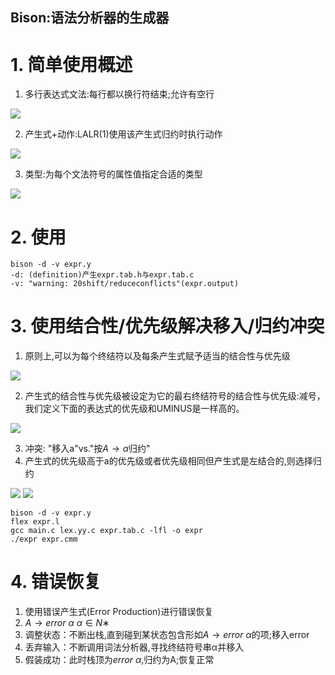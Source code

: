 Bison:语法分析器的生成器
---

# 1. 简单使用概述

1. 多行表达式文法:每行都以换行符结束;允许有空行

![](https://spricoder.oss-cn-shanghai.aliyuncs.com/2020-Compilation-Principle/img/lec3/80.png)

2. 产生式+动作:LALR(1)使用该产生式归约时执行动作

![](https://spricoder.oss-cn-shanghai.aliyuncs.com/2020-Compilation-Principle/img/lec3/81.png)

3. 类型:为每个文法符号的属性值指定合适的类型

![](https://spricoder.oss-cn-shanghai.aliyuncs.com/2020-Compilation-Principle/img/lec3/82.png)

# 2. 使用
```
bison -d -v expr.y
-d: (definition)产生expr.tab.h与expr.tab.c
-v: "warning: 20shift/reduceconflicts"(expr.output)
```

# 3. 使用结合性/优先级解决移入/归约冲突
1. 原则上,可以为每个终结符以及每条产生式赋予适当的结合性与优先级

![](https://spricoder.oss-cn-shanghai.aliyuncs.com/2020-Compilation-Principle/img/lec3/83.png)

2. 产生式的结合性与优先级被设定为它的最右终结符号的结合性与优先级:减号，我们定义下面的表达式的优先级和UMINUS是一样高的。

![](https://spricoder.oss-cn-shanghai.aliyuncs.com/2020-Compilation-Principle/img/lec3/84.png)

3. 冲突: "移入a"vs."按$A \rightarrow \alpha$归约"
4. 产生式的优先级高于a的优先级或者优先级相同但产生式是左结合的,则选择归约

![](https://spricoder.oss-cn-shanghai.aliyuncs.com/2020-Compilation-Principle/img/lec3/85.png)
![](https://spricoder.oss-cn-shanghai.aliyuncs.com/2020-Compilation-Principle/img/lec3/86.png)

```
bison -d -v expr.y
flex expr.l
gcc main.c lex.yy.c expr.tab.c -lfl -o expr
./expr expr.cmm
```

# 4. 错误恢复
1. 使用错误产生式(Error Production)进行错误恢复
2. $A \rightarrow error\ \alpha\ \alpha \in N∗$
3. 调整状态：不断出栈,直到碰到某状态包含形如$A \rightarrow error\ \alpha$的项;移入error
4. 丢弃输入：不断调用词法分析器,寻找终结符号串α并移入
5. 假装成功：此时栈顶为$error\ \alpha$,归约为A;恢复正常
